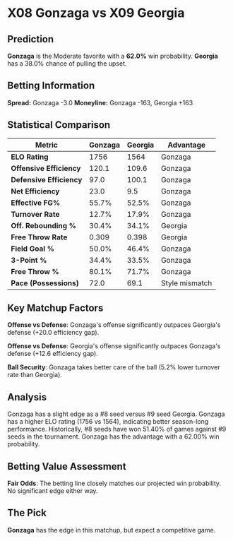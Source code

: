# X08 Gonzaga vs X09 Georgia

## Prediction
**Gonzaga** is the Moderate favorite with a **62.0%** win probability.
**Georgia** has a 38.0% chance of pulling the upset.

## Betting Information
**Spread:** Gonzaga -3.0
**Moneyline:** Gonzaga -163, Georgia +163

## Statistical Comparison

| Metric | Gonzaga | Georgia | Advantage |
|--------|-----------------|-----------------|----------|
| **ELO Rating** | 1756 | 1564 | Gonzaga |
| **Offensive Efficiency** | 120.1 | 109.6 | Gonzaga |
| **Defensive Efficiency** | 97.0 | 100.1 | Gonzaga |
| **Net Efficiency** | 23.0 | 9.5 | Gonzaga |
| **Effective FG%** | 55.7% | 52.5% | Gonzaga |
| **Turnover Rate** | 12.7% | 17.9% | Gonzaga |
| **Off. Rebounding %** | 30.4% | 34.1% | Georgia |
| **Free Throw Rate** | 0.309 | 0.398 | Georgia |
| **Field Goal %** | 50.0% | 46.4% | Gonzaga |
| **3-Point %** | 34.4% | 33.5% | Gonzaga |
| **Free Throw %** | 80.1% | 71.7% | Gonzaga |
| **Pace (Possessions)** | 72.0 | 69.1 | Style mismatch |

## Key Matchup Factors

**Offense vs Defense**: Gonzaga's offense significantly outpaces Georgia's defense (+20.0 efficiency gap).

**Offense vs Defense**: Georgia's offense significantly outpaces Gonzaga's defense (+12.6 efficiency gap).

**Ball Security**: Gonzaga takes better care of the ball (5.2% lower turnover rate than Georgia).

## Analysis

Gonzaga has a slight edge as a #8 seed versus #9 seed Georgia. Gonzaga has a higher ELO rating (1756 vs 1564), indicating better season-long performance. Historically, #8 seeds have won 51.40% of games against #9 seeds in the tournament. Gonzaga has the advantage with a 62.00% win probability.

## Betting Value Assessment

**Fair Odds**: The betting line closely matches our projected win probability. No significant edge either way.

## The Pick

**Gonzaga** has the edge in this matchup, but expect a competitive game.

